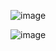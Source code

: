 ![image](https://github.com/user-attachments/assets/66e5a0e0-e169-48dc-ae20-f64258fc0377)

![image](https://github.com/user-attachments/assets/8771f772-0518-4355-8b58-bd52befb1c36)
